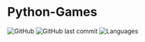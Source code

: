 # Python-Games

![GitHub](https://img.shields.io/github/license/mohitkhedkar/Python-Games?style=flat)
![GitHub last commit](https://img.shields.io/github/last-commit/mohitkhedkar/Python-Games?style=flat)
![Languages](https://img.shields.io/github/languages/count/mohitkhedkar/Python-Games?style=flat-square)

